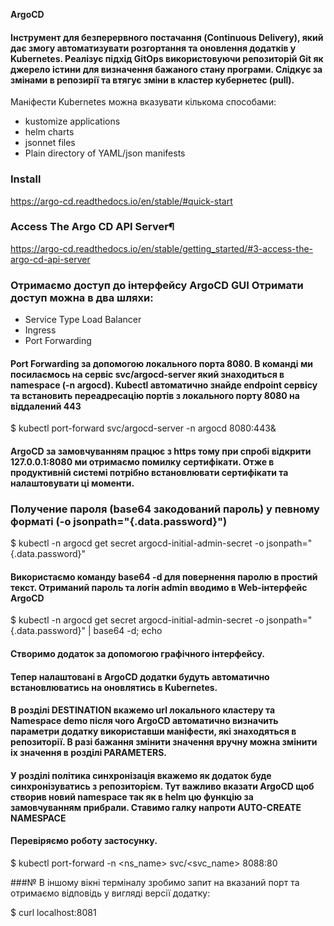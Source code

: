 **ArgoCD**

#### Iнструмент для безперервного постачання (Continuous Delivery), який дає змогу автоматизувати розгортання та оновлення додатків у Kubernetes. Pеалізує підхід GitOps використовуючи репозиторій Git як джерело істини для визначення бажаного стану програми. Слідкує за змінами в репозирії та втягує зміни в кластер кубернетес (pull).

Маніфести Kubernetes можна вказувати кількома способами:

- kustomize applications
- helm charts
- jsonnet files
- Plain directory of YAML/json manifests

### Install

https://argo-cd.readthedocs.io/en/stable/#quick-start

### Access The Argo CD API Server¶

https://argo-cd.readthedocs.io/en/stable/getting_started/#3-access-the-argo-cd-api-server

### Отримаємо доступ до інтерфейсу ArgoCD GUI Отримати доступ можна в два шляхи:

- Service Type Load Balancer
- Ingress
- Port Forwarding

#### Port Forwarding за допомогою локального порта 8080. В команді ми посилаємось на сервіс svc/argocd-server який знаходиться в namespace (-n argocd). Kubectl автоматично знайде endpoint сервісу та встановить переадресацію портів з локального порту 8080 на віддалений 443

$ kubectl port-forward svc/argocd-server -n argocd 8080:443&

#### ArgoCD за замовчуванням працює з https тому при спробі відкрити 127.0.0.1:8080 ми отримаємо помилку сертифікати. Отже в продуктивній системі потрібно встановлювати сертифікати та налаштовувати ці моменти.

### Получение пароля (base64 закодований пароль) у певному форматі (-o jsonpath="{.data.password}")

$ kubectl -n argocd get secret argocd-initial-admin-secret -o jsonpath="{.data.password}"

#### Використаємо команду base64 -d для повернення паролю в простий текст. Отриманий пароль та логін admin вводимо в Web-інтерфейс ArgoCD

$ kubectl -n argocd get secret argocd-initial-admin-secret -o jsonpath="{.data.password}" | base64 -d; echo

#### Створимо додаток за допомогою графічного інтерфейсу.

#### Тепер налаштовані в ArgoCD додатки будуть автоматично встановлюватись на оновлятись в Kubernetes.

#### В розділі DESTINATION вкажемо url локального кластеру та Namespace demo після чого ArgoCD автоматично визначить параметри додатку використавши маніфести, які знаходяться в репозиторії. В разі бажання змінити значення вручну можна змінити іх значення в розділі PARAMETERS.

#### У розділі політика синхронізація вкажемо як додаток буде синхронізуватись з репозиторієм. Тут важливо вказати ArgoCD щоб створив новий namespace так як в helm цю функцію за замовчуванням прибрали. Ставимо галку напроти AUTO-CREATE NAMESPACE

#### Перевіряємо роботу застосунку.

$ kubectl port-forward -n <ns_name> svc/<svc_name> 8088:80

###№ В іншому вікні терміналу зробимо запит на вказаний порт та отримаємо відповідь у вигляді версії додатку:

$ curl localhost:8081
